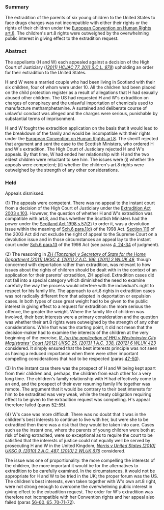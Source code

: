 ### Summary

The extradition of the parents of six young children to the United States to face drugs charges was not incompatible with either their rights or the rights of their children under the [European Convention on Human Rights art.8](https://uk.westlaw.com/Document/I13AEBA7190CB4FD6878845F048D2A987/View/FullText.html?originationContext=document&transitionType=DocumentItem&ppcid=590842db29db4fca91d2c3f1dcc8a760&contextData=(sc.Default)). The children's art.8 rights were outweighed by the overwhelming public interest in giving effect to the extradition request.

### Abstract

The appellants (H and W) each appealed against a decision of the High Court of Justiciary (_[[2011] HCJAC 77, 2011 S.C.L. 978](https://uk.westlaw.com/Document/IDC316670BEE811E0867A933E8A6AFB33/View/FullText.html?originationContext=document&transitionType=DocumentItem&ppcid=590842db29db4fca91d2c3f1dcc8a760&contextData=(sc.Default))_) upholding an order for their extradition to the United States.

H and W were a married couple who had been living in Scotland with their six children, four of whom were under 10. All the children had been placed on the child protection register as a result of allegations that H had sexually abused other children. The US had requested H and W's extradition on charges of conspiracy and the unlawful importation of chemicals used to manufacture methamphetamine. A sustained and deliberate course of unlawful conduct was alleged and the charges were serious, punishable by substantial terms of imprisonment. 

H and W fought the extradition application on the basis that it would lead to the breakdown of the family and would be incompatible with their rights under the [European Convention on Human Rights art.8](https://uk.westlaw.com/Document/I13AEBA7190CB4FD6878845F048D2A987/View/FullText.html?originationContext=document&transitionType=DocumentItem&ppcid=590842db29db4fca91d2c3f1dcc8a760&contextData=(sc.Default)). The sheriff rejected that argument and sent the case to the Scottish Ministers, who ordered H and W's extradition. The High Court of Justiciary rejected H and W's appeals. By that time, W had ended her relationship with H and the two eldest children were reluctant to see him. The issues were 
(i) whether the appeals were competent; 
(ii) whether the children's art.8 rights were outweighed by the strength of any other considerations.

### Held

Appeals dismissed.

(1) The appeals were competent. There was no appeal to the instant court from a decision of the High Court of Justiciary under the [Extradition Act 2003 s.103](https://uk.westlaw.com/Document/ICCB70A90E45211DA8D70A0E70A78ED65/View/FullText.html?originationContext=document&transitionType=DocumentItem&ppcid=590842db29db4fca91d2c3f1dcc8a760&contextData=(sc.Default)). However, the question of whether H and W's extradition was compatible with art.8, and thus whether the Scottish Ministers had the power under the [Scotland Act 1998 s.57(2)](https://uk.westlaw.com/Document/I2004C521E44911DA8D70A0E70A78ED65/View/FullText.html?originationContext=document&transitionType=DocumentItem&ppcid=590842db29db4fca91d2c3f1dcc8a760&contextData=(sc.Default)) to order it, was a devolution issue within the meaning of [Sch.6 para.1(d)](https://uk.westlaw.com/Document/I2CB9C660E45011DA8D70A0E70A78ED65/View/FullText.html?originationContext=document&transitionType=DocumentItem&ppcid=590842db29db4fca91d2c3f1dcc8a760&contextData=(sc.Default)) of the 1998 Act. [Section 116](https://uk.westlaw.com/Document/ICCBD9A40E45211DA8D70A0E70A78ED65/View/FullText.html?originationContext=document&transitionType=DocumentItem&ppcid=590842db29db4fca91d2c3f1dcc8a760&contextData=(sc.Default)) of the 2003 Act did not exclude the right of appeal to the Supreme Court on a devolution issue and in those circumstances an appeal lay to the instant court under [Sch.6 para.13](https://uk.westlaw.com/Document/I2CC18E90E45011DA8D70A0E70A78ED65/View/FullText.html?originationContext=document&transitionType=DocumentItem&ppcid=590842db29db4fca91d2c3f1dcc8a760&contextData=(sc.Default)) of the 1998 Act (see paras [4, 24-34](javascript:void(0); "View judgment paragraphs") of judgment). 

(2) The reasoning in _[ZH (Tanzania) v Secretary of State for the Home Department [2011] UKSC 4, [2011] 2 A.C. 166, [2011] 2 WLUK 49](https://uk.westlaw.com/Document/IB446D0402E6111E0A028EB79930361B2/View/FullText.html?originationContext=document&transitionType=DocumentItem&ppcid=590842db29db4fca91d2c3f1dcc8a760&contextData=(sc.Default))_, though concerned with deportation rather than extradition, was relevant to how issues about the rights of children should be dealt with in the context of an application for their parents' extradition, ZH applied. Extradition cases did not fall into a special category which diminished the need to examine carefully the way the process would interfere with the individual's right to respect for his family life. The approach to art.8 rights in extradition cases was not radically different from that adopted in deportation or expulsion cases. In both types of case great weight had to be given to the public interest in giving effect to a request for extradition: the more serious the offence, the greater the weight. Where the family life of children was involved, their best interests were a primary consideration and the question was whether their art.8 rights were outweighed by the strength of any other considerations. While that was the starting point, it did not mean that the decision-maker had to examine the interests of the children at the very beginning of the exercise, _[R. (on the application of HH) v Westminster City Magistrates' Court [2012] UKSC 25, [2013] 1 A.C. 338, [2012] 6 WLUK 423](https://uk.westlaw.com/Document/IC994A6D0BACD11E19D62CDA71F36093D/View/FullText.html?originationContext=document&transitionType=DocumentItem&ppcid=590842db29db4fca91d2c3f1dcc8a760&contextData=(sc.Default))_ considered. It simply ensured that the best interests principle was not seen as having a reduced importance when there were other important compelling considerations that had to be respected (paras [47-50](javascript:void(0); "View judgment paragraphs")). 

(3) In the instant case there was the prospect of H and W being kept apart from their children and, perhaps, the children from each other for a very long time. The children's family relationship with H had effectively come to an end, and the prospect of their ever resuming family life together was remote. The argument that it would be contrary to their best interests for him to be extradited was very weak, while the treaty obligation requiring effect to be given to the extradition request was compelling. H's appeal therefore failed (paras [52-55](javascript:void(0); "View judgment paragraphs")). 

(4) W's case was more difficult. There was no doubt that it was in the children's best interests to continue to live with her, but were she to be extradited then there was a risk that they would be taken into care. Cases such as the instant one, where the parents of young children were both at risk of being extradited, were so exceptional as to require the court to be satisfied that the interests of justice could not equally well be served by prosecuting H and W in the United Kingdom, _[Norris v United States [2010] UKSC 9, [2010] 2 A.C. 487, [2010] 2 WLUK 676](https://uk.westlaw.com/Document/I69D7AE70217F11DF9FAECEB7E89FC86E/View/FullText.html?originationContext=document&transitionType=DocumentItem&ppcid=590842db29db4fca91d2c3f1dcc8a760&contextData=(sc.Default))_ considered. 

The issue was one of proportionality: the more compelling the interests of the children, the more important it would be for the alternatives to extradition to be carefully examined. In the circumstances, it would not be appropriate for H and W to be tried in the UK; the proper forum was the US. The children's best interests, even taken together with W's own art.8 right, were not strong enough to overcome the overwhelming public interest in giving effect to the extradition request. The order for W's extradition was therefore not incompatible with her Convention rights and her appeal also failed (paras [56-60, 65, 70-71-72](javascript:void(0); "View judgment paragraphs")).